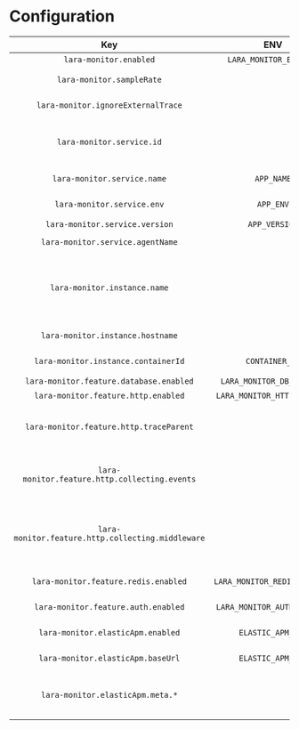 Configuration
=============

|                        Key                        |             ENV              |                 Default                 | Description                                                                                                                                                                                                                                                                                                             |
|:-------------------------------------------------:|:----------------------------:|:---------------------------------------:|:------------------------------------------------------------------------------------------------------------------------------------------------------------------------------------------------------------------------------------------------------------------------------------------------------------------------|
|              `lara-monitor.enabled`               |    `LARA_MONITOR_ENABLED`    |                 `false`                 | Enables lara-monitor as apm agent.                                                                                                                                                                                                                                                                                      |
|             `lara-monitor.sampleRate`             |                              |                  `1.0`                  | Sample rate that is used for monitoring. The `1.0` corresponds to 100% (everything is sampled).                                                                                                                                                                                                                         |
|        `lara-monitor.ignoreExternalTrace`         |                              |                 `false`                 | Enables ignoring external `traceparent` header of incoming requests.                                                                                                                                                                                                                                                    |
|             `lara-monitor.service.id`             |                              |      md5 from App-Name and App-Env      | Id that is used by the apm server to allocate transactions to the same service.                                                                                                                                                                                                                                         |
|            `lara-monitor.service.name`            |          `APP_NAME`          |                `Laravel`                | Name for the service that is displayed in kibana as service name.                                                                                                                                                                                                                                                       |
|            `lara-monitor.service.env`             |          `APP_ENV`           |              `production`               | Environment that is send to the apm server and shown in kibana as environment.                                                                                                                                                                                                                                          |
|          `lara-monitor.service.version`           |        `APP_VERSION`         |                 `null`                  | Service version that is send to apm server.                                                                                                                                                                                                                                                                             |
|         `lara-monitor.service.agentName`          |                              |             `lara-monitor`              | Agent name used to send to apm server.                                                                                                                                                                                                                                                                                  |
|           `lara-monitor.instance.name`            |                              | md5 from App-Name, App-Env and hostname | Id for instance that is send to apm server.                                                                                                                                                                                                                                                                             |
|         `lara-monitor.instance.hostname`          |                              |                 `null`                  | Hostname that is send to apm server. Only set this if its not a container and container id is null.                                                                                                                                                                                                                     |
|        `lara-monitor.instance.containerId`        |        `CONTAINER_ID`        |                 `null`                  | Container id that is send to apm server. Only set without hostname.                                                                                                                                                                                                                                                     |
|      `lara-monitor.feature.database.enabled`      |  `LARA_MONITOR_DB_ENABLED`   |                 `true`                  | Enables monitoring of database queries.                                                                                                                                                                                                                                                                                 |
|        `lara-monitor.feature.http.enabled`        | `LARA_MONITOR_HTTP_ENABLED`  |                 `true`                  | Enables monitoring of outgoing http requests.                                                                                                                                                                                                                                                                           |
|      `lara-monitor.feature.http.traceParent`      |                              |                 `true`                  | Enables adding `traceparent` header to outgoing requests. This works for requests via Http-Facade only. For your own guzzle client instances add the `CollectingMiddleware`.                                                                                                                                            |
|   `lara-monitor.feature.http.collecting.events`   |                              |                 `true`                  | Enables monitoring outgoing http requests via Events. `lara-monitor.feature.http.enabled` has to be enabled. Do not enable if `lara-monitor.feature.http.collecting.middleware` is enabled.                                                                                                                             |
| `lara-monitor.feature.http.collecting.middleware` |                              |                 `false`                 | Enables monitoring outgoing http requests via Global Middleware. `lara-monitor.feature.http.enabled` has to be enabled. Do not enable if `lara-monitor.feature.http.collecting.events` is enabled. This works only for requests via Http-Facade. For your own guzzle client instances add the `CollectingMiddleware`.   |
|       `lara-monitor.feature.redis.enabled`        | `LARA_MONITOR_REDIS_ENABLED` |                 `false`                 | Enables monitoring of redis calls. Also enable redis events via `Redis::enableEvents()`.                                                                                                                                                                                                                                |
|        `lara-monitor.feature.auth.enabled`        | `LARA_MONITOR_AUTH_ENABLED`  |                 `true`                  | Enables monitoring of auth instances. User information are added to the trace data.                                                                                                                                                                                                                                     |
|         `lara-monitor.elasticApm.enabled`         |      `ELASTIC_APM_URL`       |                   ``                    | Enables sending to elastic apm server. Only need to set Url.                                                                                                                                                                                                                                                            |
|         `lara-monitor.elasticApm.baseUrl`         |      `ELASTIC_APM_URL`       |                   ``                    | Url for elastic apm server (e.g. `https://your-apm-server:8200/`).                                                                                                                                                                                                                                                      |
|         `lara-monitor.elasticApm.meta.*`          |                              |                                         | Additional meta information for elastic apm server. For more information see <https://www.elastic.co/guide/en/apm/guide/current/data-model-metadata.html>.                                                                                                                                                              |

